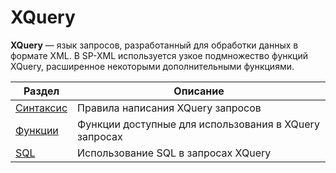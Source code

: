 # XQuery

**XQuery** — язык запросов, разработанный для обработки данных в формате XML. В SP-XML используется узкое подмножество функций XQuery, расширенное некоторыми дополнительными функциями.

| Раздел | Описание |
| --- | --- |
| [Синтаксис](chapter4-4-1.md) | Правила написания XQuery запросов |
| [Функции](chapter4-4-2.md) | Функции доступные для использования в XQuery запросах |
| [SQL](chapter4-4-3.md) | Использование SQL в запросах XQuery |



